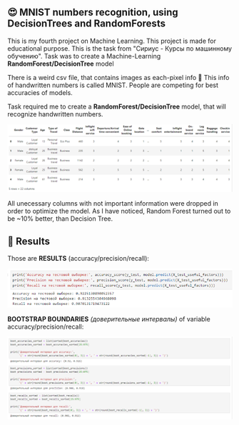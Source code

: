 ## 😍 MNIST numbers recognition, using DecisionTrees and RandomForests

This is my fourth project on Machine Learning. This project is made for educational purpose. This is the task from "Сириус - Курсы по машинному обучению". Task was to create a Machine-Learning **RandomForest/DecisionTree** model

There is a weird csv file, that contains images as each-pixel info 🤔 This info of handwritten numbers is called MNIST. People are competing for best accuracies of models.

Task required me to create a **RandomForest/DecisionTree** model, that will recognize handwritten numbers.

![](https://github.com/plugg1N/logistic-classification-model/blob/main/Images/image1.png?raw=true)


All unecessary columns with not important information were dropped in order to optimize the model.
As I have noticed, Random Forest turned out to be ~10% better, than Decision Tree. 


## 🎯 Results

Those are **RESULTS** (accuracy/precision/recall):

![](https://github.com/plugg1N/logistic-classification-model/blob/main/Images/image2.png?raw=true)

**BOOTSTRAP BOUNDARIES** *(доверительные интервалы)* of variable accuracy/precision/recall:

![](https://github.com/plugg1N/logistic-classification-model/blob/main/Images/image3.png?raw=true)
